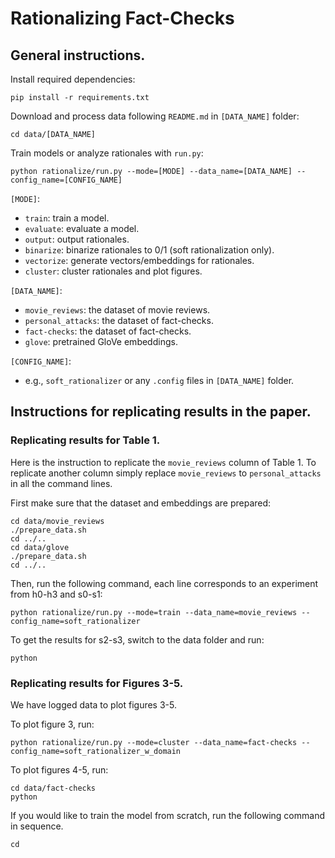 # Rationalizing Fact-Checks

## General instructions.

Install required dependencies:
```
pip install -r requirements.txt
```

Download and process data following `README.md` in `[DATA_NAME]` folder:
```
cd data/[DATA_NAME]
```

Train models or analyze rationales with `run.py`:
```
python rationalize/run.py --mode=[MODE] --data_name=[DATA_NAME] --config_name=[CONFIG_NAME]
```

`[MODE]`:
- `train`: train a model.
- `evaluate`: evaluate a model.
- `output`: output rationales.
- `binarize`: binarize rationales to 0/1 (soft rationalization only).
- `vectorize`: generate vectors/embeddings for rationales.
- `cluster`: cluster rationales and plot figures.

`[DATA_NAME]`:
- `movie_reviews`: the dataset of movie reviews.
- `personal_attacks`: the dataset of fact-checks.
- `fact-checks`: the dataset of fact-checks.
- `glove`: pretrained GloVe embeddings.

`[CONFIG_NAME]`:
- e.g., `soft_rationalizer` or any `.config` files in `[DATA_NAME]` folder.

## Instructions for replicating results in the paper.

### Replicating results for Table 1.

Here is the instruction to replicate the `movie_reviews` column of Table 1. To replicate another column simply replace `movie_reviews` to `personal_attacks` in all the command lines.

First make sure that the dataset and embeddings are prepared: 
```
cd data/movie_reviews
./prepare_data.sh
cd ../..
cd data/glove
./prepare_data.sh
cd ../..
```

Then, run the following command, each line corresponds to an experiment from h0-h3 and s0-s1:
```
python rationalize/run.py --mode=train --data_name=movie_reviews --config_name=soft_rationalizer
```

To get the results for s2-s3, switch to the data folder and run:
```
python
```

### Replicating results for Figures 3-5.

We have logged data to plot figures 3-5.

To plot figure 3, run:
```
python rationalize/run.py --mode=cluster --data_name=fact-checks --config_name=soft_rationalizer_w_domain
```

To plot figures 4-5, run:
```
cd data/fact-checks
python 
```

If you would like to train the model from scratch, run the following command in sequence.
```
cd 
```




